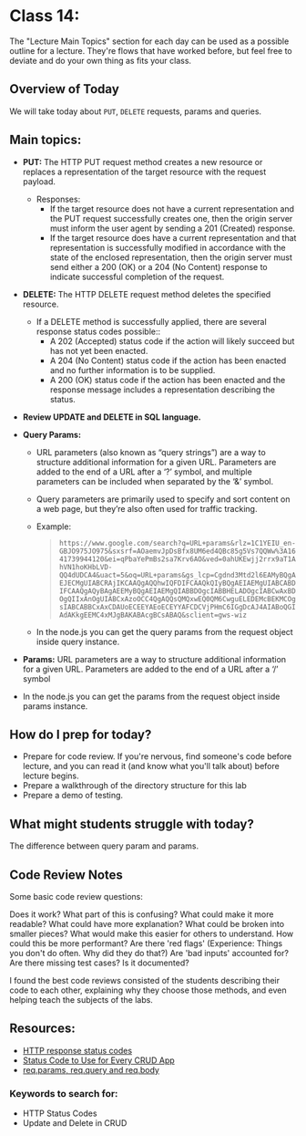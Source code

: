 # Class 14:
The "Lecture Main Topics" section for each day can be used as a possible outline for a lecture. They're flows that have worked before, but feel free to deviate and do your own thing as fits your class.

## Overview of Today
We will take today about `PUT`, `DELETE` requests, params and queries.

## Main topics:

- **PUT:** The HTTP PUT request method creates a new resource or replaces a representation of the target resource with the request payload.
  - Responses:
    - If the target resource does not have a current representation and the PUT request successfully creates one, then the origin server must inform the user agent by sending a 201 (Created) response.
    - If the target resource does have a current representation and that representation is successfully modified in accordance with the state of the enclosed representation, then the origin server must send either a 200 (OK) or a 204 (No Content) response to indicate successful completion of the request.

- **DELETE:** The HTTP DELETE request method deletes the specified resource.
  - If a DELETE method is successfully applied, there are several response status codes possible::
    - A 202 (Accepted) status code if the action will likely succeed but has not yet been enacted.
    - A 204 (No Content) status code if the action has been enacted and no further information is to be supplied.
    - A 200 (OK) status code if the action has been enacted and the response message includes a representation describing the status.

- **Review UPDATE and DELETE in SQL language.**
- **Query Params:**
  - URL parameters (also known as “query strings”) are a way to structure additional information for a given URL. Parameters are added to the end of a URL after a ‘?’ symbol, and multiple parameters can be included when separated by the ‘&’ symbol. 

  - Query parameters are primarily used to specify and sort content on a web page, but they’re also often used for traffic tracking.
  - Example:
    > `https://www.google.com/search?q=URL+params&rlz=1C1YEIU_en-GBJO975JO975&sxsrf=AOaemvJpDsBfx8UM6ed4QBc85g5Vs7QQWw%3A1641739944120&ei=qPbaYePmBs2sa7Krv6AO&ved=0ahUKEwjj2rrx9aT1AhVN1hoKHbLVD-QQ4dUDCA4&uact=5&oq=URL+params&gs_lcp=Cgdnd3Mtd2l6EAMyBQgAEJECMgUIABCRAjIKCAAQgAQQhwIQFDIFCAAQkQIyBQgAEIAEMgUIABCABDIFCAAQgAQyBAgAEEMyBQgAEIAEMgQIABBDOgcIABBHELADOgcIABCwAxBDOgQIIxAnOgUIABCxAzoOCC4QgAQQsQMQxwEQ0QM6CwguELEDEMcBEKMCOgsIABCABBCxAxCDAUoECEEYAEoECEYYAFCDCVjPHmC6IGgDcAJ4AIABoQGIAdAKkgEEMC4xMJgBAKABAcgBCsABAQ&sclient=gws-wiz`

  - In the node.js you can get the query params from the request object inside query instance.

- **Params:** URL parameters are a way to structure additional information for a given URL. Parameters are added to the end of a URL after a ‘/’ symbol
- In the node.js you can get the params from the request object inside params instance.

## How do I prep for today?
- Prepare for code review. If you're nervous, find someone's code before lecture, and you can read it (and know what you'll talk about) before lecture begins.
- Prepare a walkthrough of the directory structure for this lab
- Prepare a demo of testing.

## What might students struggle with today?

The difference between query param and params.

## Code Review Notes
Some basic code review questions:

Does it work? What part of this is confusing? What could make it more readable? What could have more explanation? What could be broken into smaller pieces? What would make this easier for others to understand. How could this be more performant? Are there 'red flags' (Experience: Things you don't do often. Why did they do that?) Are 'bad inputs' accounted for? Are there missing test cases? Is it documented?

I found the best code reviews consisted of the students describing their code to each other, explaining why they choose those methods, and even helping teach the subjects of the labs.

## Resources:
* [HTTP response status codes](https://thecontentworks.uk/http-status-codes-cheat-sheet/)
* [Status Code to Use for Every CRUD App](https://www.moesif.com/blog/technical/api-design/Which-HTTP-Status-Code-To-Use-For-Every-CRUD-App/)
* [req.params, req.query and req.body](https://dev.to/gathoni/express-req-params-req-query-and-req-body-4lpc)

### Keywords to search for:
* HTTP Status Codes
* Update and Delete in CRUD